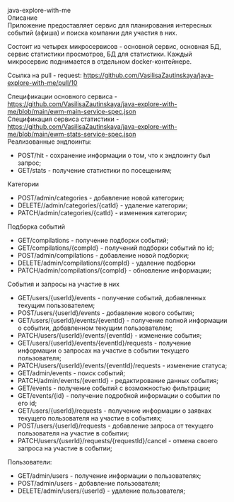 java-explore-with-me  
Описание  
Приложение предоставляет сервис для планирования интересных событий (афиша) и поиска компании для участия в них.

Состоит из четырех микросервисов - основной сервис, основная БД, сервис статистики просмотров, БД для статистики. Каждый микросервис поднимается в отдельном docker-контейнере.


Ссылка на pull - request: https://github.com/VasilisaZautinskaya/java-explore-with-me/pull/10

Спецификации основного сервиса - https://github.com/VasilisaZautinskaya/java-explore-with-me/blob/main/ewm-main-service-spec.json  
Спецификация сервиса статистики - https://github.com/VasilisaZautinskaya/java-explore-with-me/blob/main/ewm-stats-service-spec.json  
Реализованные эндпоинты:

- POST/hit - сохранение информации о том, что к эндпоинту был запрос;
- GET/stats - получение статистики по посещениям;

Категории

- POST/admin/categories - добавление новой категории;
- DELETE//admin/categories/{catId} - удаление категории;
- PATCH/admin/categories/{catId} - изменения категории;

Подборка событий
- GET/compilations - получение подборки событий;
- GET/compilations/{compId} - получений подборки событий по id;
- POST/admin/compilations - добавление новой подборки;
- DELETE/admin/compilations/{compId}  - удаление подборки
- PATCH/admin/compilations/{compId} - обновление информации;

События и запросы на участие в них
- GET/users/{userId}/events - получение событий, добавленных текущим пользователем;
- POST/users/{userId}/events - добавление нового события;
- GET/users/{userId}/events/{eventId} - получение полной информации о событии, добавленном текущим пользователем;
- PATCH/users/{userId}/events/{eventId} - изменение события;
- GET/users/{userId}/events/{eventId}/requests - получение информации о запросах на участие в событии текущего пользователя;
- PATCH/users/{userId}/events/{eventId}/requests - изменение статуса;
- GET/admin/events - поиск событий;
- PATCH/admin/events/{eventId} - редактирование данных события;
- GET/events - получение событий с возможностью фильтрации;
- GET/events/{id} - получение подробной информации о событии по его id;
- GET/users/{userId}/requests - получение информации о заявках текущего пользователя на участие в событиях;
- POST/users/{userId}/requests - добавление запроса от текущего пользователя на участие в событии;
- PATCH/users/{userId}/requests/{requestId}/cancel - отмена своего запроса на участие в событии;

Пользователи:
- GET/admin/users - получение информации о пользователях;
- POST/admin/users - добавление пользователя;
- DELETE/admin/users/{userId} - удаление пользователя;
